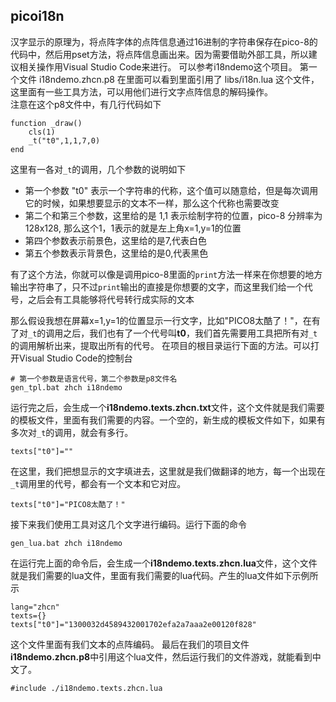 ## picoi18n
汉字显示的原理为，将点阵字体的点阵信息通过16进制的字符串保存在pico-8的代码中，然后用pset方法，将点阵信息画出来。因为需要借助外部工具，所以建议相关操作用Visual Studio Code来进行。
可以参考i18ndemo这个项目。
第一个文件 i18ndemo.zhcn.p8 在里面可以看到里面引用了 libs/i18n.lua 这个文件，这里面有一些工具方法，可以用他们进行文字点阵信息的解码操作。    
注意在这个p8文件中，有几行代码如下
```
function _draw()
	cls(1)
	_t("t0",1,1,7,0)
end
```
这里有一各对```_t```的调用，几个参数的说明如下
* 第一个参数 "t0" 表示一个字符串的代称，这个值可以随意给，但是每次调用它的时候，如果想要显示的文本不一样，那么这个代称也需要改变
* 第二个和第三个参数，这里给的是 1,1 表示绘制字符的位置，pico-8 分辨率为128x128, 那么这个1，1表示的就是左上角x=1,y=1的位置
* 第四个参数表示前景色，这里给的是7,代表白色
* 第五个参数表示背景色，这里给的是0,代表黑色

有了这个方法，你就可以像是调用pico-8里面的```print```方法一样来在你想要的地方输出字符串了，只不过```print```输出的直接是你想要的文字，而这里我们给一个代号，之后会有工具能够将代号转行成实际的文本

那么假设我想在屏幕x=1,y=1的位置显示一行文字，比如"PICO8太酷了！"，在有了对```_t```的调用之后，我们也有了一个代号叫**t0**，我们首先需要用工具把所有对```_t```的调用解析出来，提取出所有的代号。
在项目的根目录运行下面的方法。可以打开Visual Studio Code的控制台
```
# 第一个参数是语言代号，第二个参数是p8文件名
gen_tpl.bat zhch i18ndemo
```
运行完之后，会生成一个**i18ndemo.texts.zhcn.txt**文件，这个文件就是我们需要的模板文件，里面有我们需要的内容。一个空的，新生成的模板文件如下，如果有多次对```_t```的调用，就会有多行。
```
texts["t0"]=""
```
在这里，我们把想显示的文字填进去，这里就是我们做翻译的地方，每一个出现在```_t```调用里的代号，都会有一个文本和它对应。
```
texts["t0"]="PICO8太酷了！"
```
接下来我们使用工具对这几个文字进行编码。运行下面的命令
```
gen_lua.bat zhch i18ndemo
```
在运行完上面的命令后，会生成一个**i18ndemo.texts.zhcn.lua**文件，这个文件就是我们需要的lua文件，里面有我们需要的lua代码。产生的lua文件如下示例所示
```
lang="zhcn"
texts={}
texts["t0"]="1300032d4589432001702efa2a7aaa2e00120f828"
```
这个文件里面有我们文本的点阵编码。
最后在我们的项目文件**i18ndemo.zhcn.p8**中引用这个lua文件，然后运行我们的文件游戏，就能看到中文了。
```
#include ./i18ndemo.texts.zhcn.lua
```